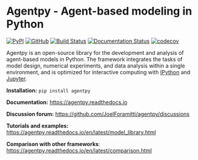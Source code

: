 # Agentpy - Agent-based modeling in Python

[![PyPI](https://img.shields.io/pypi/v/agentpy)](https://pypi.org/project/agentpy/)
[![GitHub](https://img.shields.io/github/license/joelforamitti/agentpy)](https://github.com/JoelForamitti/agentpy/blob/master/LICENSE)
[![Build Status](https://travis-ci.com/JoelForamitti/agentpy.svg?branch=master)](https://travis-ci.com/JoelForamitti/agentpy)
[![Documentation Status](https://readthedocs.org/projects/agentpy/badge/?version=latest)](https://agentpy.readthedocs.io/en/latest/?badge=latest)
[![codecov](https://codecov.io/gh/JoelForamitti/agentpy/branch/master/graph/badge.svg?token=NTW99HNGB0)](https://codecov.io/gh/JoelForamitti/agentpy)

Agentpy is an open-source library for the development and analysis of agent-based models in Python. 
The framework integrates the tasks of model design, numerical experiments, 
and data analysis within a single environment, and is optimized for interactive computing 
with [IPython](http://ipython.org/) and [Jupyter](https://jupyter.org/). 

**Installation:** `pip install agentpy`

**Documentation:** https://agentpy.readthedocs.io

**Discussion forum:** https://github.com/JoelForamitti/agentpy/discussions

**Tutorials and examples:** https://agentpy.readthedocs.io/en/latest/model_library.html

**Comparison with other frameworks**: https://agentpy.readthedocs.io/en/latest/comparison.html
